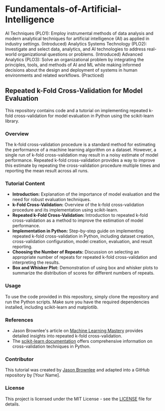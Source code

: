 # Fundamentals-of-Artificial-Intelligence
 AI Techniques (PLO1): Employ instrumental methods of data analysis and modern analytical techniques for artificial intelligence (AI) as applied in industry settings. (Introduced)
Analytics Systems Technology (PLO2): Investigate and select data, analytics, and AI technologies to address real-world organizational questions or problems. (Introduced)
Advanced Analytics (PLO3): Solve an organizational problem by integrating the principles, tools, and methods of AI and ML while making informed decisions about the design and deployment of systems in human environments and related workflows. (Practiced)


## Repeated k-Fold Cross-Validation for Model Evaluation

This repository contains code and a tutorial on implementing repeated k-fold cross-validation for model evaluation in Python using the scikit-learn library. 

### Overview

The k-fold cross-validation procedure is a standard method for estimating the performance of a machine learning algorithm on a dataset. However, a single run of k-fold cross-validation may result in a noisy estimate of model performance. Repeated k-fold cross-validation provides a way to improve this estimate by repeating the cross-validation procedure multiple times and reporting the mean result across all runs.

### Tutorial Content

- **Introduction:** Explanation of the importance of model evaluation and the need for robust evaluation techniques.
- **k-Fold Cross-Validation:** Overview of the k-fold cross-validation procedure and its implementation using scikit-learn.
- **Repeated k-Fold Cross-Validation:** Introduction to repeated k-fold cross-validation as a method to improve the estimation of model performance.
- **Implementation in Python:** Step-by-step guide on implementing repeated k-fold cross-validation in Python, including dataset creation, cross-validation configuration, model creation, evaluation, and result reporting.
- **Choosing the Number of Repeats:** Discussion on selecting an appropriate number of repeats for repeated k-fold cross-validation and interpreting the results.
- **Box and Whisker Plot:** Demonstration of using box and whisker plots to summarize the distribution of scores for different numbers of repeats.

### Usage

To use the code provided in this repository, simply clone the repository and run the Python scripts. Make sure you have the required dependencies installed, including scikit-learn and matplotlib.

### References

- Jason Brownlee's article on [Machine Learning Mastery](https://machinelearningmastery.com/repeated-k-fold-cross-validation-with-python/) provides detailed insights into repeated k-fold cross-validation.
- The [scikit-learn documentation](https://scikit-learn.org/stable/modules/cross_validation.html#cross-validation) offers comprehensive information on cross-validation techniques in Python.

### Contributor

This tutorial was created by [Jason Brownlee](https://machinelearningmastery.com/about/) and adapted into a GitHub repository by [Your Name].

### License

This project is licensed under the MIT License - see the [LICENSE](LICENSE) file for details.









